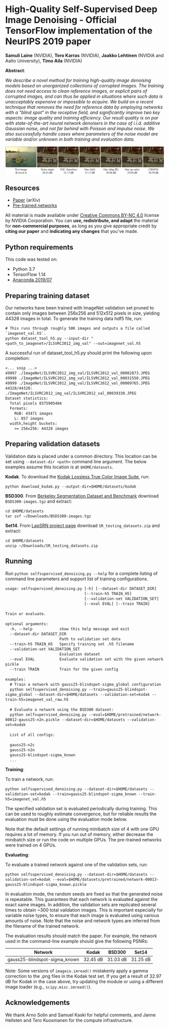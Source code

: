 # High-Quality Self-Supervised Deep Image Denoising - Official TensorFlow implementation of the NeurIPS 2019 paper

**Samuli Laine** (NVIDIA), **Tero Karras** (NVIDIA), **Jaakko Lehtinen** (NVIDIA and Aalto University), **Timo Aila** (NVIDIA)

**Abstract**:

_We describe a novel method for training high-quality image denoising models based on unorganized collections of corrupted images. The training does not need access to clean reference images, or explicit pairs of corrupted images, and can thus be applied in situations where such data is unacceptably expensive or impossible to acquire. We build on a recent technique that removes the need for reference data by employing networks with a "blind spot" in the receptive field, and significantly improve two key aspects: image quality and training efficiency. Our result quality is on par with state-of-the-art neural network denoisers in the case of i.i.d. additive Gaussian noise, and not far behind with Poisson and impulse noise. We also successfully handle cases where parameters of the noise model are variable and/or unknown in both training and evaluation data._

![Denoising comparison](img/readme_figure.png "Denoising comparison")

## Resources

- [Paper](https://arxiv.org/abs/1901.10277) (arXiv)
- [Pre-trained networks](https://drive.google.com/open?id=1tatE9WFNSqzLm_aso3Wy05j90_wkMmo4)

All material is made available under [Creative Commons BY-NC 4.0](https://creativecommons.org/licenses/by-nc/4.0/) license by NVIDIA Corporation. You can **use, redistribute, and adapt** the material for **non-commercial purposes**, as long as you give appropriate credit by **citing our paper** and **indicating any changes** that you've made.

## Python requirements

This code was tested on:

- Python 3.7
- TensorFlow 1.14
- [Anaconda 2019/07](https://www.anaconda.com/distribution/)

## Preparing training dataset

Our networks have been trained with ImageNet validation set pruned to contain only images between 256x256 and 512x512 pixels in size, yielding 44328 images in total.
To generate the training data hdf5 file, run:

```
# This runs through roughly 50K images and outputs a file called `imagenet_val.h5`.
python dataset_tool_h5.py --input-dir "<path_to_imagenet>/ILSVRC2012_img_val" --out=imagenet_val.h5
```

A successful run of dataset_tool_h5.py should print the following upon completion:

```
<... snip ...>
49997 ./ImageNet/ILSVRC2012_img_val/ILSVRC2012_val_00002873.JPEG
49998 ./ImageNet/ILSVRC2012_img_val/ILSVRC2012_val_00031550.JPEG
49999 ./ImageNet/ILSVRC2012_img_val/ILSVRC2012_val_00009765.JPEG
44328/44328: ./ImageNet/ILSVRC2012_img_val/ILSVRC2012_val_00039330.JPEG
Dataset statistics:
  Total pixels 8375905404
  Formats:
    RGB: 43471 images
    L: 857 images
  width,height buckets:
    >= 256x256: 44328 images
```

## Preparing validation datasets

Validation data is placed under a common directory.  This location can be set using `--dataset-dir <path>` command line argument.  The below examples assume this location is at `$HOME/datasets`.

**Kodak**.  To download the [Kodak Lossless True Color Image Suite](http://r0k.us/graphics/kodak/), run:

```
python download_kodak.py --output-dir=$HOME/datasets/kodak
```

**BSD300**.  From [Berkeley Segmentation Dataset and Benchmark](https://www2.eecs.berkeley.edu/Research/Projects/CS/vision/bsds) download `BSDS300-images.tgz` and extract:

```
cd $HOME/datasets
tar zxf ~/Downloads/BSDS300-images.tgz
```

**Set14**.  From [LapSRN project page](http://vllab.ucmerced.edu/wlai24/LapSRN) download `SR_testing_datasets.zip` and extract:

```
cd $HOME/datasets
unzip ~/Downloads/SR_testing_datasets.zip
```

## Running

Run `python selfsupervised_denoising.py --help` for a complete listing of command line parameters and support list of training configurations.

```
usage: selfsupervised_denoising.py [-h] [--dataset-dir DATASET_DIR]
                                   [--train-h5 TRAIN_H5]
                                   [--validation-set VALIDATION_SET]
                                   [--eval EVAL] [--train TRAIN]

Train or evaluate.

optional arguments:
  -h, --help            show this help message and exit
  --dataset-dir DATASET_DIR
                        Path to validation set data
  --train-h5 TRAIN_H5   Specify training set .h5 filename
  --validation-set VALIDATION_SET
                        Evaluation dataset
  --eval EVAL           Evaluate validation set with the given network pickle
  --train TRAIN         Train for the given config

examples:
  # Train a network with gauss25-blindspot-sigma_global configuration
  python selfsupervised_denoising.py --train=gauss25-blindspot-sigma_global --dataset-dir=$HOME/datasets --validation-set=kodak --train-h5=imagenet_val_raw.h5

  # Evaluate a network using the BSD300 dataset:
  python selfsupervised_denoising.py --eval=$HOME/pretrained/network-00012-gauss25-n2n.pickle --dataset-dir=$HOME/datasets --validation-set=kodak

  List of all configs:

  gauss25-n2c
  gauss25-n2n
  gauss25-blindspot-sigma_known
  ...
```

**Training**:

To train a network, run:

```
python selfsupervised_denoising.py --dataset-dir=$HOME/datasets --validation-set=kodak --train=gauss25-blindspot-sigma_known --train-h5=imagenet_val.h5
```

The specified validation set is evaluated periodically during training.  This can be used to roughly estimate convergence, but
for reliable results the evaluation must be done using the evaluation mode below.

Note that the default settings of running minibatch size of 4 with one GPU requires a lot of memory.  If you run out of memory,
either decrease the minibatch size or run the code on multiple GPUs.  The pre-trained networks were trained on 4 GPUs.

**Evaluating**:

To evaluate a trained network against one of the validation sets, run:

```
python selfsupervised_denoising.py --dataset-dir=$HOME/datasets --validation-set=kodak --eval=$HOME/datasets/pretrained/network-00013-gauss25-blindspot-sigma_known.pickle
```

In evaluation mode, the random seeds are fixed so that the generated noise is repeatable.  This guarantees that each network
is evaluated against the exact same images.  In addition, the validation sets are replicated several times to obtain ~300
total validation images.  This is important especially for variable noise types, to ensure that each image is evaluated using
various amounts of noise.  Note that the noise and network types are inferred from the filename of the trained network.

The evaluation results should match the paper.  For example, the network used in the command-line example should give the following PSNRs:

| Network                       | Kodak    | BSD300   | Set14    |
| ----------------------------- | -------- | -------- | -------- |
| gauss25-blindspot-sigma_known | 32.45 dB | 31.03 dB | 31.25 dB |

Note: Some versions of `imageio.imread()` mistakenly apply a gamma correction to the .png files in the Kodak test set.  If you
get a result of 32.97 dB for Kodak in the case above, try updating the module or using a different image loader (e.g., `scipy.misc.imread()`).

## Acknowledgements

We thank Arno Solin and Samuel Kaski for helpful comments, and Janne Hellsten and Tero Kuosmanen for the compute infrastructure.
